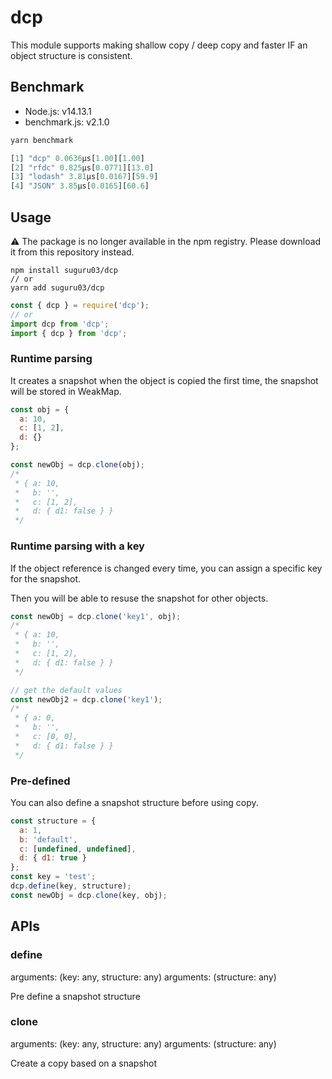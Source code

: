 # dcp

This module supports making shallow copy / deep copy and faster IF an object structure is consistent.

## Benchmark

- Node.js: v14.13.1
- benchmark.js: v2.1.0

```js
yarn benchmark

[1] "dcp" 0.0636μs[1.00][1.00]
[2] "rfdc" 0.825μs[0.0771][13.0]
[3] "lodash" 3.81μs[0.0167][59.9]
[4] "JSON" 3.85μs[0.0165][60.6]
```


## Usage

⚠ The package is no longer available in the npm registry. Please download it from this repository instead.
```
npm install suguru03/dcp
// or
yarn add suguru03/dcp
```

```js
const { dcp } = require('dcp');
// or 
import dcp from 'dcp';
import { dcp } from 'dcp';
```

### Runtime parsing

It creates a snapshot when the object is copied the first time, the snapshot will be stored in WeakMap.

```js
const obj = {
  a: 10,
  c: [1, 2],
  d: {}
};

const newObj = dcp.clone(obj);
/*
 * { a: 10,
 *   b: '',
 *   c: [1, 2],
 *   d: { d1: false } }
 */
```

### Runtime parsing with a key

If the object reference is changed every time, you can assign a specific key for the snapshot.

Then you will be able to resuse the snapshot for other objects.

```js
const newObj = dcp.clone('key1', obj);
/*
 * { a: 10,
 *   b: '',
 *   c: [1, 2],
 *   d: { d1: false } }
 */

// get the default values
const newObj2 = dcp.clone('key1');
/*
 * { a: 0,
 *   b: '',
 *   c: [0, 0],
 *   d: { d1: false } }
 */
```

### Pre-defined

You can also define a snapshot structure before using copy.

```js
const structure = {
  a: 1,
  b: 'default',
  c: [undefined, undefined],
  d: { d1: true }
};
const key = 'test';
dcp.define(key, structure);
const newObj = dcp.clone(key, obj);
```

## APIs

### define

arguments: (key: any, structure: any)
arguments: (structure: any)

Pre define a snapshot structure

### clone

arguments: (key: any, structure: any)
arguments: (structure: any)

Create a copy based on a snapshot
